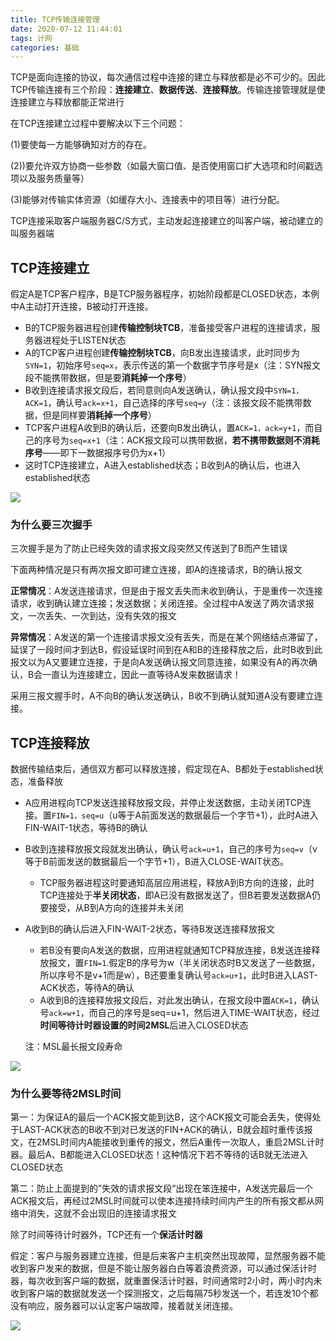```yaml
---
title: TCP传输连接管理
date: 2020-07-12 11:44:01
tags: 计网
categories: 基础
---
```


TCP是面向连接的协议，每次通信过程中连接的建立与释放都是必不可少的。因此TCP传输连接有三个阶段：**连接建立**、**数据传送**、**连接释放**。传输连接管理就是使连接建立与释放都能正常进行

在TCP连接建立过程中要解决以下三个问题：

(1)要使每一方能够确知对方的存在。

(2))要允许双方协商一些参数（如最大窗口值、是否使用窗口扩大选项和时间戳选项以及服务质量等）

(3)能够对传输实体资源（如缓存大小、连接表中的项目等）进行分配。

TCP连接采取客户端服务器C/S方式，主动发起连接建立的叫客户端，被动建立的叫服务器端

<!--more-->



## TCP连接建立

假定A是TCP客户程序，B是TCP服务器程序，初始阶段都是CLOSED状态，本例中A主动打开连接，B被动打开连接。

- B的TCP服务器进程创建**传输控制块TCB**，准备接受客户进程的连接请求，服务器进程处于LISTEN状态
- A的TCP客户进程创建**传输控制块TCB**，向B发出连接请求，此时同步为`SYN=1`，初始序号`seq=x`，表示传送的第一个数据字节序号是x（注：SYN报文段不能携带数据，但是要**消耗掉一个序号**）
- B收到连接请求报文段后，若同意则向A发送确认，确认报文段中`SYN=1，ACK=1`，确认号`ack=x+1`，自己选择的序号`seq=y`（注：该报文段不能携带数据，但是同样要**消耗掉一个序号**）
- TCP客户进程A收到B的确认后，还要向B发出确认，置`ACK=1，ack=y+1`，而自己的序号为`seq=x+1`（注：ACK报文段可以携带数据，**若不携带数据则不消耗序号**——即下一数据报序号仍为x+1）
- 这时TCP连接建立，A进入established状态；B收到A的确认后，也进入established状态



![](http://img2.salute61.top/%E4%B8%89%E6%AC%A1%E6%8F%A1%E6%89%8B.png)



### 为什么要三次握手

三次握手是为了防止已经失效的请求报文段突然又传送到了B而产生错误

下面两种情况是只有两次报文即可建立连接，即A的连接请求，B的确认报文

**正常情况**：A发送连接请求，但是由于报文丢失而未收到确认，于是重传一次连接请求，收到确认建立连接；发送数据；关闭连接。全过程中A发送了两次请求报文，一次丢失、一次到达，没有失效的报文

**异常情况**：A发送的第一个连接请求报文没有丢失，而是在某个网络结点滞留了，延误了一段时间才到达B，假设延误时间到在A和B的连接释放之后，此时B收到此报文以为A又要建立连接，于是向A发送确认报文同意连接，如果没有A的再次确认，B会一直认为连接建立，因此一直等待A发来数据请求！

采用三报文握手时，A不向B的确认发送确认，B收不到确认就知道A没有要建立连接。



## TCP连接释放

数据传输结束后，通信双方都可以释放连接，假定现在A、B都处于established状态，准备释放

- A应用进程向TCP发送连接释放报文段，并停止发送数据，主动关闭TCP连接。置`FIN=1，seq=u`（u等于A前面发送的数据最后一个字节+1），此时A进入FIN-WAIT-1状态，等待B的确认

- B收到连接释放报文段就发出确认，确认号`ack=u+1`，自己的序号为`seq=v`（v等于B前面发送的数据最后一个字节+1），B进入CLOSE-WAIT状态。

  - TCP服务器进程这时要通知高层应用进程，释放A到B方向的连接，此时TCP连接处于**半关闭状态**，即A已没有数据发送了，但B若要发送数据A仍要接受，从B到A方向的连接并未关闭

- A收到B的确认后进入FIN-WAIT-2状态，等待B发送连接释放报文

  - 若B没有要向A发送的数据，应用进程就通知TCP释放连接，B发送连接释放报文，置`FIN=1`.假定B的序号为w（半关闭状态时B又发送了一些数据，所以序号不是v+1而是w），B还要重复确认号`ack=u+1`，此时B进入LAST-ACK状态，等待A的确认
  - A收到B的连接释放报文段后，对此发出确认，在报文段中置`ACK=1`，确认号`ack=w+1`，而自己的序号是seq=u+1，然后进入TIME-WAIT状态，经过**时间等待计时器设置的时间2MSL**后进入CLOSED状态

  注：MSL最长报文段寿命



![](http://img2.salute61.top/%E5%9B%9B%E6%AC%A1%E6%8F%A1%E6%89%8B.png)



### 为什么要等待2MSL时间

第一：为保证A的最后一个ACK报文能到达B，这个ACK报文可能会丢失，使得处于LAST-ACK状态的B收不到对已发送的FIN+ACK的确认，B就会超时重传该报文，在2MSL时间内A能接收到重传的报文，然后A重传一次取人，重启2MSL计时器。最后A、B都能进入CLOSED状态！这种情况下若不等待的话B就无法进入CLOSED状态

第二：防止上面提到的”失效的请求报文段“出现在笨连接中，A发送完最后一个ACK报文后，再经过2MSL时间就可以使本连接持续时间内产生的所有报文都从网络中消失，这就不会出现旧的连接请求报文



除了时间等待计时器外，TCP还有一个**保活计时器**

假定：客户与服务器建立连接，但是后来客户主机突然出现故障，显然服务器不能收到客户发来的数据，但是不能让服务器白白等着浪费资源，可以通过保活计时器，每次收到客户端的数据，就重置保活计时器，时间通常时2小时，两小时内未收到客户端的数据就发送一个探测报文，之后每隔75秒发送一个，若连发10个都没有响应，服务器可以认定客户端故障，接着就关闭连接。



![](http://img2.salute61.top/TCP%E6%9C%89%E9%99%90%E7%8A%B6%E6%80%81%E6%9C%BA.png)



